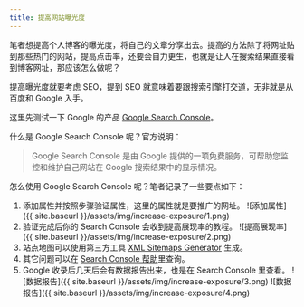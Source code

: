 ```yaml
---
title: 提高网站曝光度
---
```


笔者想提高个人博客的曝光度，将自己的文章分享出去。提高的方法除了将网址贴到那些热门的网站，提高点击率，还要会自力更生，也就是让人在搜索结果直接看到博客网址，那应该怎么做呢？

提高曝光度就要考虑 SEO，提到 SEO 就意味着要跟搜索引擎打交道，无非就是从百度和 Google 入手。

这里先测试一下 Google 的产品 [Google Search Console][1]。

什么是 Google Search Console 呢？官方说明：
> Google Search Console 是由 Google 提供的一项免费服务，可帮助您监控和维护自己网站在 Google 搜索结果中的显示情况。

怎么使用 Google Search Console 呢？笔者记录了一些要点如下：

1. 添加属性并按照步骤验证属性，这里的属性就是要推广的网址。
  ![添加属性]({{ site.baseurl }}/assets/img/increase-exposure/1.png)
2. 验证完成后你的 Search Console 会收到提高展现率的教程。
  ![提高展现率]({{ site.baseurl }}/assets/img/increase-exposure/2.png)
3. 站点地图可以使用第三方工具 [XML Sitemaps Generator][2] 生成。
4. 其它问题可以在 [Search Console 帮助][3]里查询。
5. Google 收录后几天后会有数据报告出来，也是在 Search Console 里查看。
  ![数据报告]({{ site.baseurl }}/assets/img/increase-exposure/3.png)
  ![数据报告]({{ site.baseurl }}/assets/img/increase-exposure/4.png)

  [1]: https://www.google.com/webmasters/tools/home?hl=zh
  [2]: https://www.xml-sitemaps.com/
  [3]: https://support.google.com/webmasters#topic=3309469